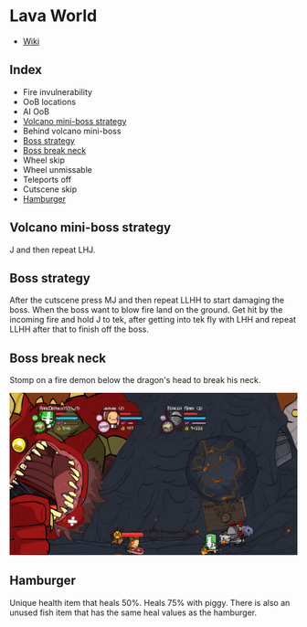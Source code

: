 # Lava World

- [Wiki](https://castlecrashers.fandom.com/wiki/Lava_World)

## Index

- Fire invulnerability
- OoB locations
- AI OoB
- [Volcano mini-boss strategy](#mini-boss)
- Behind volcano mini-boss
- [Boss strategy](#boss)
- [Boss break neck](#boss-break-neck)
- Wheel skip
- Wheel unmissable
- Teleports off
- Cutscene skip
- [Hamburger](#hamburger)

## <a name="mini-boss"></a>Volcano mini-boss strategy

J and then repeat LHJ.

## <a name="boss"></a>Boss strategy

After the cutscene press MJ and then repeat LLHH to start damaging the boss.
When the boss want to blow fire land on the ground.
Get hit by the incoming fire and hold J to tek, after getting into tek fly with LHH and repeat LLHH after that to finish off the boss.

## <a name="boss-break-neck"></a>Boss break neck

Stomp on a fire demon below the dragon's head to break his neck.

![image](/Images/LavaWorldBreakNeck.jpg)

## <a name="hamburger"></a>Hamburger

Unique health item that heals 50%. Heals 75% with piggy. There is also an unused fish item that has the same heal values as the hamburger.
